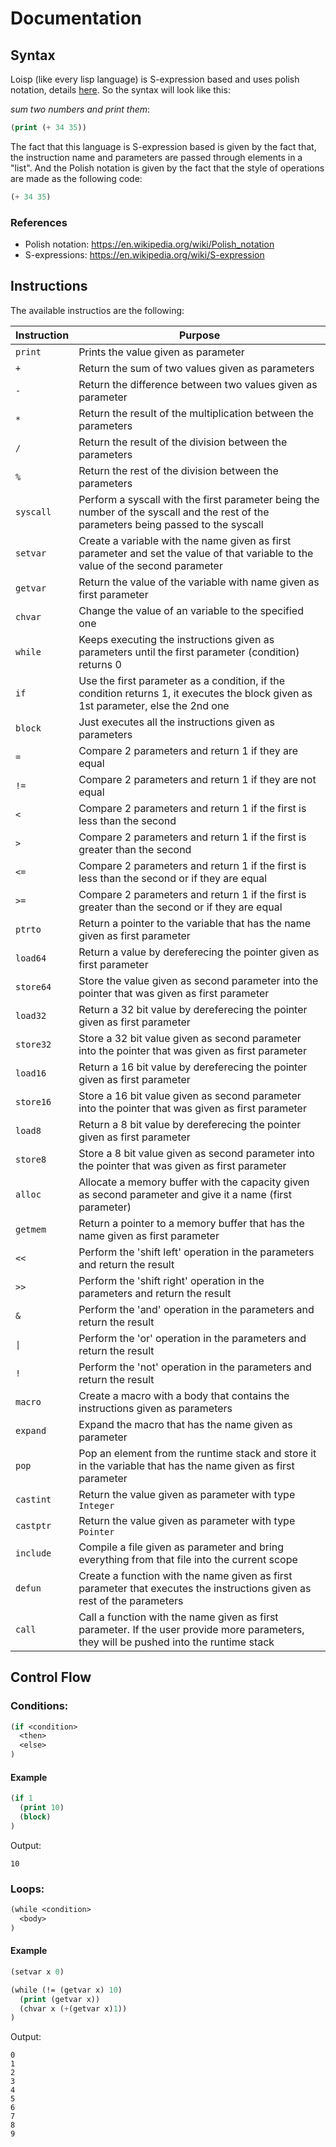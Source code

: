 # Documentation

## Syntax

Loisp (like every lisp language) is S-expression based and uses polish notation, details [here](https://en.wikipedia.org/wiki/Polish_notation). So the syntax will look like this:

*sum two numbers and print them*:
```lisp
(print (+ 34 35))
```

The fact that this language is S-expression based is given by the fact that, the instruction name and parameters are passed through elements in a "list". And the Polish notation is given by the fact that the style of operations are made as the following code:

```lisp
(+ 34 35)
```

### References

- Polish notation: https://en.wikipedia.org/wiki/Polish_notation
- S-expressions: https://en.wikipedia.org/wiki/S-expression

## Instructions

The available instructios are the following:

| Instruction         | Purpose                                                                                                                                 |
|---------------------|-----------------------------------------------------------------------------------------------------------------------------------------|
| `print`             | Prints the value given as parameter                                                                                                     |
| `+`                 | Return the sum of two values given as parameters                                                                                        |
| `-`                 | Return the difference between two values given as parameter                                                                             |
| `*`                 | Return the result of the multiplication between the parameters                                                                          |
| `/`                 | Return the result of the division between the parameters                                                                                |
| `%`                 | Return the rest of the division between the parameters                                                                                  |
| `syscall`           | Perform a syscall with the first parameter being the number of the syscall and the rest of the parameters being passed to the syscall   |
| `setvar`            | Create a variable with the name given as first parameter and set the value of that variable to the value of the second parameter        |
| `getvar`            | Return the value of the variable with name given as first parameter                                                                     |
| `chvar`             | Change the value of an variable to the specified one                                                                                    |
| `while`             | Keeps executing the instructions given as parameters until the first parameter (condition) returns 0                                    |
| `if`                | Use the first parameter as a condition, if the condition returns 1, it executes the block given as 1st parameter, else the 2nd one      |
| `block`             | Just executes all the instructions given as parameters                                                                                  |
| `=`                 | Compare 2 parameters and return 1 if they are equal                                                                                     |
| `!=`                | Compare 2 parameters and return 1 if they are not equal                                                                                 |
| `<`                 | Compare 2 parameters and return 1 if the first is less than the second                                                                  |
| `>`                 | Compare 2 parameters and return 1 if the first is greater than the second                                                               |
| `<=`                | Compare 2 parameters and return 1 if the first is less than the second or if they are equal                                             |
| `>=`                | Compare 2 parameters and return 1 if the first is greater than the second or if they are equal                                          |
| `ptrto`             | Return a pointer to the variable that has the name given as first parameter                                                             |
| `load64`            | Return a value by dereferecing the pointer given as first parameter                                                                     |
| `store64`           | Store the value given as second parameter into the pointer that was given as first parameter                                            |
| `load32`            | Return a 32 bit value by dereferecing the pointer given as first parameter                                                              |
| `store32`           | Store a 32 bit value given as second parameter into the pointer that was given as first parameter                                       |
| `load16`            | Return a 16 bit value by dereferecing the pointer given as first parameter                                                              |
| `store16`           | Store a 16 bit value given as second parameter into the pointer that was given as first parameter                                       |
| `load8`             | Return a 8 bit value by dereferecing the pointer given as first parameter                                                               |
| `store8`            | Store a 8 bit value given as second parameter into the pointer that was given as first parameter                                        |
| `alloc`             | Allocate a memory buffer with the capacity given as second parameter and give it a name (first parameter)                               |
| `getmem`            | Return a pointer to a memory buffer that has the name given as first parameter                                                          |
| `<<`                | Perform the 'shift left' operation in the parameters and return the result                                                              |
| `>>`                | Perform the 'shift right' operation in the parameters and return the result                                                             |
| `&`                 | Perform the 'and' operation in the parameters and return the result                                                                     |
| <code>&#124;</code> | Perform the 'or' operation in the parameters and return the result                                                                      |
| `!`                 | Perform the 'not' operation in the parameters and return the result                                                                     |
| `macro`             | Create a macro with a body that contains the instructions given as parameters                                                           |
| `expand`            | Expand the macro that has the name given as parameter                                                                                   |
| `pop`               | Pop an element from the runtime stack and store it in the variable that has the name given as first parameter                           |
| `castint`           | Return the value given as parameter with type `Integer`                                                                                 |
| `castptr`           | Return the value given as parameter with type `Pointer`                                                                                 |
| `include`           | Compile a file given as parameter and bring everything from that file into the current scope                                            |
| `defun`             | Create a function with the name given as first parameter that executes the instructions given as rest of the parameters                 |
| `call`              | Call a function with the name given as first parameter. If the user provide more parameters, they will be pushed into the runtime stack |

## Control Flow

### Conditions:

```lisp
(if <condition>
  <then>
  <else>
)
```

#### Example

```lisp
(if 1
  (print 10)
  (block)
)
```
Output:

```console
10
```

### Loops:

```lisp
(while <condition>
  <body>
)
```
#### Example

```lisp
(setvar x 0)

(while (!= (getvar x) 10)
  (print (getvar x))
  (chvar x (+(getvar x)1))
)
```
Output:
```console
0
1
2
3
4
5
6
7
8
9
```
